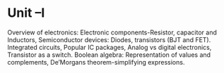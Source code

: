 # Unit –I
Overview of electronics: Electronic components-Resistor, capacitor and Inductors, Semiconductor devices: Diodes, transistors (BJT and FET). Integrated circuits, Popular IC packages, Analog vs digital electronics, Transistor as a switch. Boolean algebra: Representation of values and complements, De’Morgans theorem-simplifying expressions.